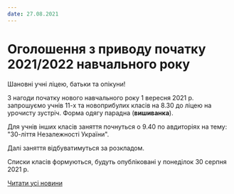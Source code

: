 ```yaml
---
date: 27.08.2021
---
```

# Оголошення з приводу початку 2021/2022 навчального року

Шановні учні ліцею, батьки та опікуни!

З нагоди початку нового навчального року 1 вересня 2021 р. запрошуємо учнів 11-х та новоприбулих класів на 8.30 до ліцею на урочисту зустріч. Форма одягу парадна (**вишиванка**).

Для учнів інших класів заняття почнуться о 9.40 по авдиторіях на тему: "30-ліття Незалежності України".

Далі заняття відбуватимуться за розкладом.

Списки класів формуються, будуть опубліковані у понеділок 30 серпня 2021 р.

[Читати усі новини](/news)

